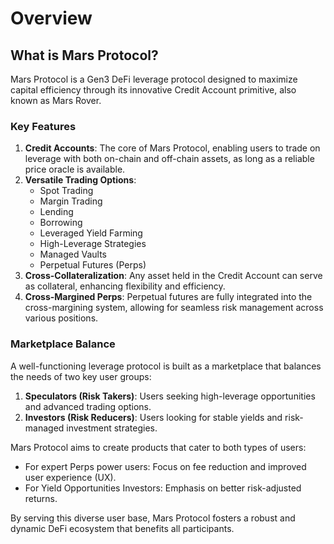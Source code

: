# Overview

## What is Mars Protocol?

Mars Protocol is a Gen3 DeFi leverage protocol designed to maximize capital efficiency through its innovative Credit Account primitive, also known as Mars Rover.

### Key Features

1. **Credit Accounts**: The core of Mars Protocol, enabling users to trade on leverage with both on-chain and off-chain assets, as long as a reliable price oracle is available.
2. **Versatile Trading Options**:
   * Spot Trading
   * Margin Trading
   * Lending
   * Borrowing
   * Leveraged Yield Farming
   * High-Leverage Strategies
   * Managed Vaults
   * Perpetual Futures (Perps)
3. **Cross-Collateralization**: Any asset held in the Credit Account can serve as collateral, enhancing flexibility and efficiency.
4. **Cross-Margined Perps**: Perpetual futures are fully integrated into the cross-margining system, allowing for seamless risk management across various positions.

### Marketplace Balance

A well-functioning leverage protocol is built as a marketplace that balances the needs of two key user groups:

1. **Speculators (Risk Takers)**: Users seeking high-leverage opportunities and advanced trading options.
2. **Investors (Risk Reducers)**: Users looking for stable yields and risk-managed investment strategies.

Mars Protocol aims to create products that cater to both types of users:

* For expert Perps power users: Focus on fee reduction and improved user experience (UX).
* For Yield Opportunities Investors: Emphasis on better risk-adjusted returns.

By serving this diverse user base, Mars Protocol fosters a robust and dynamic DeFi ecosystem that benefits all participants.
